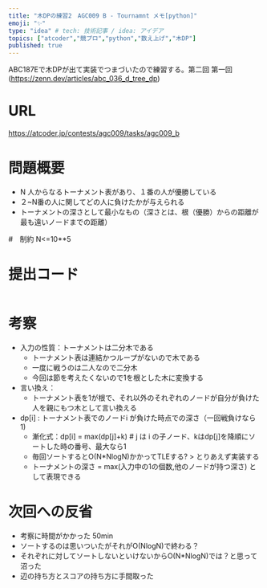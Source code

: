 ```yaml
---
title: "木DPの練習2　AGC009 B - Tournamnt メモ[python]"
emoji: "✨"
type: "idea" # tech: 技術記事 / idea: アイデア
topics: ["atcoder","競プロ","python","数え上げ","木DP"]
published: true
---
```


ABC187Eで木DPが出て実装でつまづいたので練習する。第二回
第一回(https://zenn.dev/articles/abc_036_d_tree_dp)

# URL
https://atcoder.jp/contests/agc009/tasks/agc009_b

# 問題概要
- N 人からなるトーナメント表があり、１番の人が優勝している
- ２~N番の人に関してどの人に負けたかが与えられる
- トーナメントの深さとして最小なもの（深さとは、根（優勝）からの距離が最も遠いノードまでの距離）

#　制約
N<=10**5

# 提出コード
```python

```

# 考察
- 入力の性質：トーナメントは二分木である
  - トーナメント表は連結かつループがないので木である
  - 一度に戦うのは二人なので二分木
  - 今回は節を考えたくないので1を根とした木に変換する
- 言い換え：
  - トーナメント表を1が根で、それ以外のそれぞれのノードが自分が負けた人を親にもつ木として言い換える
- dp[i] : トーナメント表でのノードi が負けた時点での深さ（一回戦負けなら1)
  - 漸化式：dp[i] = max(dp[j]+k) #  j は i の子ノード、kはdp[j]を降順にソートした時の番号、最大なら1
  - 毎回ソートするとO(N*NlogN)かかってTLEする? > とりあえず実装する
  - トーナメントの深さ = max(入力中の1の個数,他のノードが持つ深さ) として表現できる

# 次回への反省
- 考察に時間がかかった 50min
- ソートするのは思いついたがそれがO(NlogN)で終わる？
- それぞれに対してソートしないといけないからO(N*NlogN)では？と思って沼った
- 辺の持ち方とスコアの持ち方に手間取った